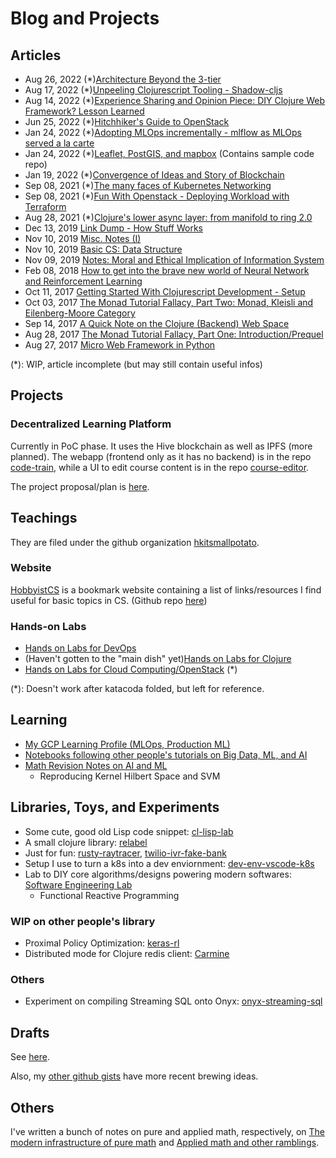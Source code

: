 # Blog and Projects

## Articles

- Aug 26, 2022 (*)[Architecture Beyond the 3-tier](https://github.com/lemonteaa/new-blog-content-staging/blob/main/Architecture%20Beyond%20the%203-tier.md)
- Aug 17, 2022 (*)[Unpeeling Clojurescript Tooling - Shadow-cljs](https://github.com/lemonteaa/new-blog-content-staging/blob/main/Unpeeling%20Clojurescript%20Tooling%20Shadow%20cljs.md)
- Aug 14, 2022 (*)[Experience Sharing and Opinion Piece: DIY Clojure Web Framework? Lesson Learned](https://github.com/lemonteaa/new-blog-content-staging/blob/main/Experience%20Sharing%20and%20Opinion%20Piece%20DIY%20Clojure%20Web%20Framework%20Lesson%20Learned.md)
- Jun 25, 2022 (*)[Hitchhiker's Guide to OpenStack](https://github.com/lemonteaa/new-blog-content-staging/blob/main/Hitchhiker's%20Guide%20to%20OpenStack.md)
- Jan 24, 2022 (*)[Adopting MLOps incrementally - mlflow as MLOps served a la carte](https://github.com/lemonteaa/new-blog-content-staging/blob/main/Adopting%20MLOps%20incrementally%20-%20mlflow%20as%20MLOps%20served%20a%20la%20carte.md)
- Jan 24, 2022 (*)[Leaflet, PostGIS, and mapbox](https://github.com/lemonteaa/new-blog-content-staging/blob/main/Leaflet%2C%20PostGIS%2C%20and%20mapbox.md) (Contains sample code repo)
- Jan 19, 2022 (*)[Convergence of Ideas and Story of Blockchain](https://github.com/lemonteaa/new-blog-content-staging/blob/main/Convergence%20of%20Ideas%20and%20Story%20of%20Blockchain.md)
- Sep 08, 2021 (*)[The many faces of Kubernetes Networking](https://github.com/lemonteaa/new-blog-content-staging/blob/main/The%20many%20faces%20of%20Kubernetes%20Networking.md)
- Sep 08, 2021 (*)[Fun With Openstack - Deploying Workload with Terraform](https://github.com/lemonteaa/new-blog-content-staging/blob/main/Fun%20With%20Openstack%20-%20Deploying%20Workload%20with%20Terraform.md)
- Aug 28, 2021 (*)[Clojure's lower async layer: from manifold to ring 2.0](https://github.com/lemonteaa/new-blog-content-staging/blob/main/Clojure's%20lower%20async%20layer-%20from%20manifold%20to%20ring%202.0.md)
- Dec 13, 2019 [Link Dump - How Stuff Works](https://lemontea-staging.surge.sh/posts-output/link-dump-how-stuff-works/)
- Nov 10, 2019 [Misc. Notes (I)](https://lemontea-staging.surge.sh/posts-output/misc-notes-one/)
- Nov 10, 2019 [Basic CS: Data Structure](https://lemontea-staging.surge.sh/posts-output/basic-cs-data-structure/)
- Nov 09, 2019 [Notes: Moral and Ethical Implication of Information System](https://lemontea-staging.surge.sh/posts-output/notes-moral-and-ethical-implication-of-information-system/)
- Feb 08, 2018 [How to get into the brave new world of Neural Network and Reinforcement Learning](https://lemonteaa.github.io/misc/2018/02/08/how-to-get-into-the-brave-new-world-of-neural-network-and-reinforcement-learning.html)
- Oct 11, 2017 [Getting Started With Clojurescript Development - Setup](https://lemonteaa.github.io/tutorials/2017/10/11/getting-started-with-clojurescript-development-setup.html)
- Oct 03, 2017 [The Monad Tutorial Fallacy, Part Two: Monad, Kleisli and Eilenberg-Moore Category](https://lemonteaa.github.io/fundamentals/2017/10/03/the-monad-tutorial-fallacy-part-two-monad-kleisli-and-eilenberg-moore-category.html)
- Sep 14, 2017 [A Quick Note on the Clojure (Backend) Web Space](https://lemonteaa.github.io/misc/2017/09/14/a-quick-note-on-the-clojure-backend-web-space.html)
- Aug 28, 2017 [The Monad Tutorial Fallacy, Part One: Introduction/Prequel](https://lemonteaa.github.io/fundamentals/2017/08/28/the-monad-tutorial-fallacy-part-one-introduction-prequel.html)
- Aug 27, 2017 [Micro Web Framework in Python](https://lemonteaa.github.io/exercises/2017/08/27/micro-web-framework-in-python.html)

(*): WIP, article incomplete (but may still contain useful infos)

## Projects

### Decentralized Learning Platform

Currently in PoC phase. It uses the Hive blockchain as well as IPFS (more planned). The webapp (frontend only as it has no backend) is in the repo [code-train](https://github.com/lemonteaa/code-train), while a UI to edit course content is in the repo [course-editor](https://github.com/lemonteaa/course-editor).

The project proposal/plan is [here](https://gist.github.com/lemonteaa/7eff8f38362e63922272f50e136e43db).

## Teachings

They are filed under the github organization [hkitsmallpotato](https://github.com/hkitsmallpotato).

### Website

[HobbyistCS](https://hobbyistcs.on.fleek.co/) is a bookmark website containing a list of links/resources I find useful for basic topics in CS. (Github repo [here](https://github.com/hkitsmallpotato/HobbyistCS))

### Hands-on Labs

- [Hands on Labs for DevOps](https://github.com/hkitsmallpotato/HandsOn_DevOps_Cloud)
- (Haven't gotten to the "main dish" yet)[Hands on Labs for Clojure](https://github.com/hkitsmallpotato/HandsOn_Fullstack_Clojure)
- [Hands on Labs for Cloud Computing/OpenStack](https://github.com/hkitsmallpotato/katacoda-labs/) (*)

(*): Doesn't work after katacoda folded, but left for reference.

## Learning

- [My GCP Learning Profile (MLOps, Production ML)](https://www.cloudskillsboost.google/public_profiles/d7893940-30db-42e5-bd09-10f024054fc5)
- [Notebooks following other people's tutorials on Big Data, ML, and AI](https://github.com/lemonteaa/bigdata-ai-ml-kitchen-sink)
- [Math Revision Notes on AI and ML](https://github.com/lemonteaa/revision-math-note-ai-ml)
  - Reproducing Kernel Hilbert Space and SVM

## Libraries, Toys, and Experiments

- Some cute, good old Lisp code snippet: [cl-lisp-lab](https://github.com/lemonteaa/cl-lisp-lab)
- A small clojure library: [relabel](https://github.com/lemonteaa/relabel)
- Just for fun: [rusty-raytracer](https://github.com/lemonteaa/rusty-raytracer), [twilio-ivr-fake-bank](https://github.com/lemonteaa/twilio_ivr_fake_bank)
- Setup I use to turn a k8s into a dev enviornment: [dev-env-vscode-k8s](https://github.com/lemonteaa/dev-env-vscode-k8s)
- Lab to DIY core algorithms/designs powering modern softwares: [Software Engineering Lab](https://github.com/lemonteaa/software-engineering-lab)
  - Functional Reactive Programming

### WIP on other people's library

- Proximal Policy Optimization: [keras-rl](https://github.com/lemonteaa/keras-rl)
- Distributed mode for Clojure redis client: [Carmine](https://github.com/lemonteaa/carmine/commits/bpoweski-cluster)

### Others

- Experiment on compiling Streaming SQL onto Onyx: [onyx-streaming-sql](https://github.com/lemonteaa/onyx-streaming-sql)

## Drafts

See [here](https://lemonteaa.github.io/drafts/).

Also, my [other github gists](https://gist.github.com/lemonteaa/) have more recent brewing ideas.

## Others

I've written a bunch of notes on pure and applied math, respectively, on
[The modern infrastructure of pure math](https://lemonteaa.gitlab.io/moderninfrapuremath/) and 
[Applied math and other ramblings](https://lemonteaa.gitlab.io/appliedmath_and_otherramblings/).
